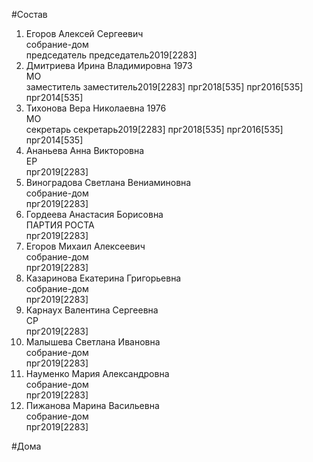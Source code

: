 #Состав  
1. Егоров Алексей Сергеевич  
    собрание-дом  
    председатель председатель2019[2283]  
2. Дмитриева Ирина Владимировна 1973  
    МО  
    заместитель заместитель2019[2283] прг2018[535] прг2016[535] прг2014[535]  
3. Тихонова Вера Николаевна 1976  
    МО  
    секретарь секретарь2019[2283] прг2018[535] прг2016[535] прг2014[535]  
4. Ананьева Анна Викторовна  
    ЕР  
    прг2019[2283]  
5. Виноградова Светлана Вениаминовна  
    собрание-дом  
    прг2019[2283]  
6. Гордеева Анастасия Борисовна  
    ПАРТИЯ РОСТА  
    прг2019[2283]  
7. Егоров Михаил Алексеевич  
    собрание-дом  
    прг2019[2283]  
8. Казаринова Екатерина Григорьевна  
    собрание-дом  
    прг2019[2283]  
9. Карнаух Валентина Сергеевна  
    СР  
    прг2019[2283]  
10. Малышева Светлана Ивановна  
    собрание-дом  
    прг2019[2283]  
11. Науменко Мария Александровна  
    собрание-дом  
    прг2019[2283]  
12. Пижанова Марина Васильевна  
    собрание-дом  
    прг2019[2283]  

#Дома  
